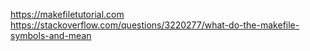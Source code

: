 https://makefiletutorial.com
https://stackoverflow.com/questions/3220277/what-do-the-makefile-symbols-and-mean